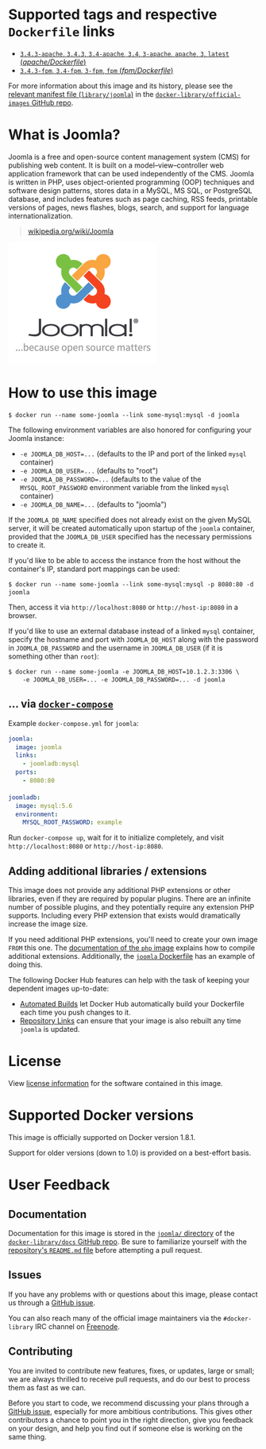 # Supported tags and respective `Dockerfile` links

-	[`3.4.3-apache`, `3.4.3`, `3.4-apache`, `3.4`, `3-apache`, `apache`, `3`, `latest` (*apache/Dockerfile*)](https://github.com/joomla/docker-joomla/blob/40426bb7634578f171c8cdef72bca6a11d26e571/apache/Dockerfile)
-	[`3.4.3-fpm`, `3.4-fpm`, `3-fpm`, `fpm` (*fpm/Dockerfile*)](https://github.com/joomla/docker-joomla/blob/40426bb7634578f171c8cdef72bca6a11d26e571/fpm/Dockerfile)

For more information about this image and its history, please see the [relevant manifest file (`library/joomla`)](https://github.com/docker-library/official-images/blob/master/library/joomla) in the [`docker-library/official-images` GitHub repo](https://github.com/docker-library/official-images).

# What is Joomla?

Joomla is a free and open-source content management system (CMS) for publishing web content. It is built on a model–view–controller web application framework that can be used independently of the CMS. Joomla is written in PHP, uses object-oriented programming (OOP) techniques and software design patterns, stores data in a MySQL, MS SQL, or PostgreSQL database, and includes features such as page caching, RSS feeds, printable versions of pages, news flashes, blogs, search, and support for language internationalization.

> [wikipedia.org/wiki/Joomla](https://en.wikipedia.org/wiki/Joomla)

![logo](https://raw.githubusercontent.com/docker-library/docs/master/joomla/logo.png)

# How to use this image

```console
$ docker run --name some-joomla --link some-mysql:mysql -d joomla
```

The following environment variables are also honored for configuring your Joomla instance:

-	`-e JOOMLA_DB_HOST=...` (defaults to the IP and port of the linked `mysql` container)
-	`-e JOOMLA_DB_USER=...` (defaults to "root")
-	`-e JOOMLA_DB_PASSWORD=...` (defaults to the value of the `MYSQL_ROOT_PASSWORD` environment variable from the linked `mysql` container)
-	`-e JOOMLA_DB_NAME=...` (defaults to "joomla")

If the `JOOMLA_DB_NAME` specified does not already exist on the given MySQL server, it will be created automatically upon startup of the `joomla` container, provided that the `JOOMLA_DB_USER` specified has the necessary permissions to create it.

If you'd like to be able to access the instance from the host without the container's IP, standard port mappings can be used:

```console
$ docker run --name some-joomla --link some-mysql:mysql -p 8080:80 -d joomla
```

Then, access it via `http://localhost:8080` or `http://host-ip:8080` in a browser.

If you'd like to use an external database instead of a linked `mysql` container, specify the hostname and port with `JOOMLA_DB_HOST` along with the password in `JOOMLA_DB_PASSWORD` and the username in `JOOMLA_DB_USER` (if it is something other than `root`):

```console
$ docker run --name some-joomla -e JOOMLA_DB_HOST=10.1.2.3:3306 \
    -e JOOMLA_DB_USER=... -e JOOMLA_DB_PASSWORD=... -d joomla
```

## ... via [`docker-compose`](https://github.com/docker/compose)

Example `docker-compose.yml` for `joomla`:

```yaml
joomla:
  image: joomla
  links:
    - joomladb:mysql
  ports:
    - 8080:80

joomladb:
  image: mysql:5.6
  environment:
    MYSQL_ROOT_PASSWORD: example
```

Run `docker-compose up`, wait for it to initialize completely, and visit `http://localhost:8080` or `http://host-ip:8080`.

## Adding additional libraries / extensions

This image does not provide any additional PHP extensions or other libraries, even if they are required by popular plugins. There are an infinite number of possible plugins, and they potentially require any extension PHP supports. Including every PHP extension that exists would dramatically increase the image size.

If you need additional PHP extensions, you'll need to create your own image `FROM` this one. The [documentation of the `php` image](https://github.com/docker-library/docs/blob/master/php/README.md#how-to-install-more-php-extensions) explains how to compile additional extensions. Additionally, the [`joomla` Dockerfile](https://github.com/joomla/docker-joomla/blob/966275ada2148e343a68c8c03870f11cc7f5b89c/apache/Dockerfile#L7-L11) has an example of doing this.

The following Docker Hub features can help with the task of keeping your dependent images up-to-date:

-	[Automated Builds](https://docs.docker.com/docker-hub/builds/) let Docker Hub automatically build your Dockerfile each time you push changes to it.
-	[Repository Links](https://docs.docker.com/docker-hub/builds/#repository-links) can ensure that your image is also rebuilt any time `joomla` is updated.

# License

View [license information](http://www.gnu.org/licenses/gpl-2.0.txt) for the software contained in this image.

# Supported Docker versions

This image is officially supported on Docker version 1.8.1.

Support for older versions (down to 1.0) is provided on a best-effort basis.

# User Feedback

## Documentation

Documentation for this image is stored in the [`joomla/` directory](https://github.com/docker-library/docs/tree/master/joomla) of the [`docker-library/docs` GitHub repo](https://github.com/docker-library/docs). Be sure to familiarize yourself with the [repository's `README.md` file](https://github.com/docker-library/docs/blob/master/README.md) before attempting a pull request.

## Issues

If you have any problems with or questions about this image, please contact us through a [GitHub issue](https://github.com/joomla/docker-joomla/issues).

You can also reach many of the official image maintainers via the `#docker-library` IRC channel on [Freenode](https://freenode.net).

## Contributing

You are invited to contribute new features, fixes, or updates, large or small; we are always thrilled to receive pull requests, and do our best to process them as fast as we can.

Before you start to code, we recommend discussing your plans through a [GitHub issue](https://github.com/joomla/docker-joomla/issues), especially for more ambitious contributions. This gives other contributors a chance to point you in the right direction, give you feedback on your design, and help you find out if someone else is working on the same thing.
